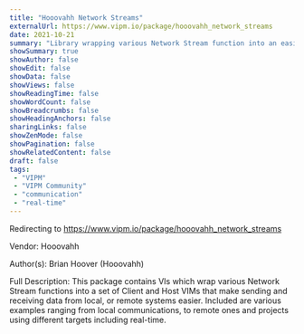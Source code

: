 ```yaml
---
title: "Hooovahh Network Streams"
externalUrl: https://www.vipm.io/package/hooovahh_network_streams
date: 2021-10-21
summary: "Library wrapping various Network Stream function into an easier to use API with Examples"
showSummary: true
showAuthor: false
showEdit: false
showData: false
showViews: false
showReadingTime: false
showWordCount: false
showBreadcrumbs: false
showHeadingAnchors: false
sharingLinks: false
showZenMode: false
showPagination: false
showRelatedContent: false
draft: false
tags:
 - "VIPM"
 - "VIPM Community"
 - "communication"
 - "real-time"
---
```


Redirecting to https://www.vipm.io/package/hooovahh_network_streams

Vendor: Hooovahh

Author(s): Brian Hoover (Hooovahh)
 
Full Description:
This package contains VIs which wrap various Network Stream functions into a set of Client and Host VIMs that make sending and receiving data from local, or remote systems easier.  Included are various examples ranging from local communications, to remote ones and projects using different targets including real-time.
